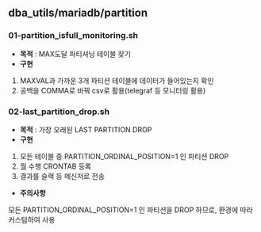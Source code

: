 ## dba_utils/mariadb/partition
### 01-partition_isfull_monitoring.sh
* **목적** : MAX도달 파티셔닝 테이블 찾기
* **구현**
1. MAXVAL과 가까운 3개 파티션 테이블에 데이터가 들어있는지 확인
2. 공백을 COMMA로 바꿔 csv로 활용(telegraf 등 모니터링 활용)

### 02-last_partition_drop.sh
* **목적** : 가장 오래된 LAST PARTITION DROP
* **구현**
1. 모든 테이블 중 PARTITION_ORDINAL_POSITION=1 인 파티션 DROP
2. 월 수행 CRONTAB 등록
3. 결과를 슬랙 등 메신저로 전송

* **주의사항**

모든 PARTITION_ORDINAL_POSITION=1 인 파티션을 DROP 하므로, 환경에 따라 커스텀하여 사용
